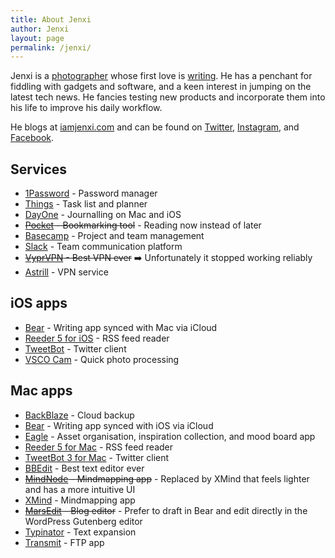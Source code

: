 ```yaml
---
title: About Jenxi
author: Jenxi
layout: page
permalink: /jenxi/
---
```

Jenxi is a [photographer](https://jenxi.com) whose first love is [writing](https://iamjenxi.com). He has a penchant for fiddling with gadgets and software, and a keen interest in jumping on the latest tech news. He fancies testing new products and incorporate them into his life to improve his daily workflow.

He blogs at [iamjenxi.com](https://iamjenxi.com) and can be found on [Twitter](https://twitter.com/jenxi/), [Instagram](http://instagram.com/jayjenxi/), and [Facebook](https://fb.me/jenxi).

## Services

  * [1Password](https://agilebits.com/onepassword) - Password manager
  * [Things](http://culturedcode.com/things/) - Task list and planner
  * [DayOne](https://dayoneapp.com/) - Journalling on Mac and iOS
  * <s>[Pocket](https://getpocket.com) - Bookmarking tool</s> - Reading now instead of later
  * [Basecamp](https://basecamp.com) - Project and team management
  * [Slack](https://slack.com/) - Team communication platform
  * <s>[VyprVPN](https://www.goldenfrog.com/vyprvpn) - Best VPN ever</s> ➡️ Unfortunately it stopped working reliably
  * [Astrill](https://astrill.com) - VPN service

## iOS apps

  * [Bear](https://bear.app) - Writing app synced with Mac via iCloud
  * [Reeder 5 for iOS](http://www.reederapp.com/ios/) - RSS feed reader
  * [TweetBot](https://tapbots.com/tweetbot/) - Twitter client
  * [VSCO Cam](http://vsco.co/vscocam) - Quick photo processing

## Mac apps

  * [BackBlaze](https://backblaze.com) - Cloud backup
  * [Bear](https://bear.app) - Writing app synced with iOS via iCloud
  * [Eagle](https://eagle.cool) - Asset organisation, inspiration collection, and mood board app
  * [Reeder 5 for Mac](http://www.reederapp.com/mac/) - RSS feed reader
  * [TweetBot 3 for Mac](https://tapbots.com/tweetbot/mac/) - Twitter client
  * [BBEdit](https://www.barebones.com/products/bbedit/) - Best text editor ever
  * <s>[MindNode](https://mindnode.com) - Mindmapping app</s> - Replaced by XMind that feels lighter and has a more intuitive UI
  * [XMind](https://www.xmind.net) - Mindmapping app
  * <s>[MarsEdit](https://red-sweater.com/marsedit/) - Blog editor</s> - Prefer to draft in Bear and edit directly in the WordPress Gutenberg editor
  * [Typinator](http://www.ergonis.com/products/typinator/) - Text expansion
  * [Transmit](http://www.panic.com/transmit/) - FTP app
